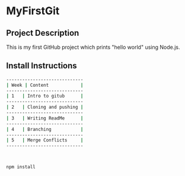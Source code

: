 # MyFirstGit 

## Project Description 
This is my first GitHub project which prints "hello world" using Node.js. 

## Install Instructions 
```bash
-----------------------------
| Week | Content            |
-----------------------------
| 1	  | Intro to gitub      |
-----------------------------
| 2	  | Cloning and pushing |
-----------------------------
| 3	  | Writing ReadMe      |
-----------------------------
| 4	  | Branching           |
-----------------------------
| 5	  | Merge Conflicts     |
-----------------------------



npm install


